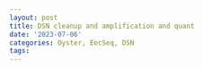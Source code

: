 ```yaml
---
layout: post
title: DSN cleanup and amplification and quant
date: '2023-07-06'
categories: Oyster, EecSeq, DSN
tags: 
---
```

